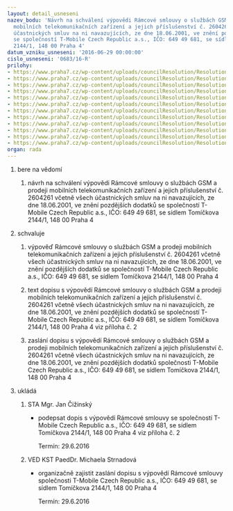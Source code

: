 ```yaml
---
layout: detail_usneseni
nazev_bodu: 'Návrh na schválení výpovědi Rámcové smlouvy o službách GSM a prodeji
  mobilních telekomunikačních zařízení a jejich příslušenství č. 2604261 včetně všech
  účastnických smluv na ni navazujících, ze dne 18.06.2001, ve znění pozdějších dodatků
  se společností T-Mobile Czech Republic a.s., IČO: 649 49 681, se sídlem Tomíčkova
  2144/1, 148 00 Praha 4'
datum_vzniku_usneseni: '2016-06-29 00:00:00'
cislo_usneseni: '0683/16-R'
prilohy:
- https://www.praha7.cz/wp-content/uploads/councilResolution/Resolutions/27943/export/Duvodovazprava~80399.doc
- https://www.praha7.cz/wp-content/uploads/councilResolution/Resolutions/27943/export/MCP7_pruvodnidopis_vypoved_TMobile~80398.doc
- https://www.praha7.cz/wp-content/uploads/councilResolution/Resolutions/27943/export/prc3vybranatelcislakportaci~80397.docx
- https://www.praha7.cz/wp-content/uploads/councilResolution/Resolutions/27943/export/RadioMobilTMobileRamcovasmlouva_980349~80396.pdf
- https://www.praha7.cz/wp-content/uploads/councilResolution/Resolutions/27943/export/TMobiledodatekc1~80395.pdf
- https://www.praha7.cz/wp-content/uploads/councilResolution/Resolutions/27943/export/TMobile_zmenacsmlouvy_dopis~80394.pdf
- https://www.praha7.cz/wp-content/uploads/councilResolution/Resolutions/27943/export/TMobile_dodatekc2~80393.pdf
- https://www.praha7.cz/wp-content/uploads/councilResolution/Resolutions/27943/export/TMobile_dodatekc3~80392.pdf
- https://www.praha7.cz/wp-content/uploads/councilResolution/Resolutions/27943/export/TMobile_dodatekc4~80391.pdf
- https://www.praha7.cz/wp-content/uploads/councilResolution/Resolutions/27943/export/TMobile_dodatekc5~80390.pdf
- https://www.praha7.cz/wp-content/uploads/councilResolution/Resolutions/27943/export/TMobile_dodatekc6~80389.pdf
- https://www.praha7.cz/wp-content/uploads/councilResolution/Resolutions/27943/export/export~298315.pdf
organ: rada
---
```

<OL class=urzList_view id=urzList>
<LI class=urzClass1><SPAN name="1">bere na vědomí</SPAN> 
<OL class=urzOlClass>
<LI class=urzClass2 style="TEXT-ALIGN: left"><SPAN>
<P>návrh na schválení výpovědi Rámcové smlouvy o službách GSM a prodeji mobilních telekomunikačních zařízení a jejich příslušenství č. 2604261 včetně všech účastnických smluv na ni navazujících, ze dne 18.06.2001, ve znění pozdějších dodatků se společností T-Mobile Czech Republic a.s., IČO: 649 49 681, se sídlem Tomíčkova 2144/1, 148 00 Praha 4</P></SPAN></LI></OL></LI>
<LI class=urzClass1><SPAN name="24">schvaluje</SPAN> 
<OL class=urzOlClass>
<LI class=urzClass2 style="TEXT-ALIGN: left"><SPAN>
<P>výpověď Rámcové smlouvy o službách GSM a prodeji mobilních telekomunikačních zařízení a jejich příslušenství č. 2604261 včetně všech účastnických smluv na ni navazujících, ze dne 18.06.2001, ve znění pozdějších dodatků se společností T-Mobile Czech Republic a.s., IČO: 649 49 681, se sídlem Tomíčkova 2144/1, 148 00 Praha 4</P></SPAN></LI>
<LI class=urzClass2 style="TEXT-ALIGN: left"><SPAN>
<P>text dopisu s výpovědí&nbsp;Rámcové smlouvy o službách GSM a prodeji mobilních telekomunikačních zařízení a jejich příslušenství č. 2604261 včetně všech účastnických smluv na ni navazujících, ze dne 18.06.2001, ve znění pozdějších dodatků se společností T-Mobile Czech Republic a.s., IČO: 649 49 681, se sídlem Tomíčkova 2144/1, 148 00 Praha 4 viz příloha č. 2&nbsp;</P></SPAN></LI>
<LI class=urzClass2 style="TEXT-ALIGN: left"><SPAN>
<P>zaslání dopisu s výpovědí&nbsp;Rámcové smlouvy o službách GSM a prodeji mobilních telekomunikačních zařízení a jejich příslušenství č. 2604261 včetně všech účastnických smluv na ni navazujících, ze dne 18.06.2001, ve znění pozdějších dodatků společnosti&nbsp;T-Mobile Czech Republic a.s., IČO: 649 49 681, se sídlem Tomíčkova 2144/1, 148 00 Praha 4</P></SPAN></LI></OL></LI>
<LI class=urzClass1 id=urzUkoly><SPAN name="1">ukládá</SPAN>
<OL class=urzOlClass>
<LI class=urzClass2><SPAN>
<P>STA Mgr. Jan Čižinský</P></SPAN>
<UL class=urzUlClass>
<LI class=urzClass3><SPAN>
<P>podepsat dopis s výpovědí Rámcové smlouvy se společností T-Mobile Czech Republic a.s., IČO: 649 49 681, se sídlem Tomíčkova 2144/1, 148 00 Praha 4 viz příloha č. 2</P></SPAN><SPAN class=urzUkolTermin>Termín:&nbsp;29.6.2016</SPAN></LI></UL></LI>
<LI class=urzClass2><SPAN>
<P>VED KST PaedDr. Michaela Strnadová</P></SPAN>
<UL class=urzUlClass>
<LI class=urzClass3><SPAN>
<P>organizačně zajistit zaslání dopisu s výpovědí Rámcové smlouvy společnosti T-Mobile Czech Republic a.s., IČO: 649 49 681, se sídlem Tomíčkova 2144/1, 148 00 Praha 4</P></SPAN><SPAN class=urzUkolTermin>Termín:&nbsp;29.6.2016</SPAN></LI></UL></LI></OL></LI></OL>